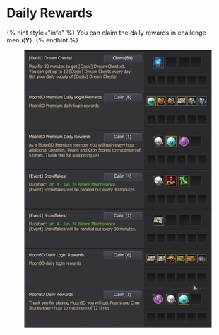 # Daily Rewards

{% hint style="info" %}
You can claim the daily rewards in challenge menu(**Y**).
{% endhint %}

<figure><img src="../.gitbook/assets/QQ截图20221101232446.png" alt=""><figcaption></figcaption></figure>

